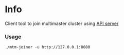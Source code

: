 # Info

Client tool to join multimaster cluster using [API server](https://github.com/borodun/multimaster/tree/main/mtm-connector)

### Usage

```shell
./mtm-joiner -u http://127.0.0.1:8080
```
